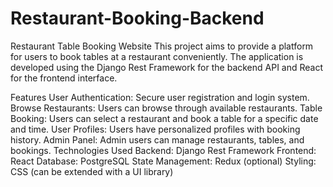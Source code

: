 # Restaurant-Booking-Backend

Restaurant Table Booking Website
This project aims to provide a platform for users to book tables at a restaurant conveniently. The application is developed using the Django Rest Framework for the backend API and React for the frontend interface.

Features
User Authentication: Secure user registration and login system.
Browse Restaurants: Users can browse through available restaurants.
Table Booking: Users can select a restaurant and book a table for a specific date and time.
User Profiles: Users have personalized profiles with booking history.
Admin Panel: Admin users can manage restaurants, tables, and bookings.
Technologies Used
Backend: Django Rest Framework
Frontend: React
Database: PostgreSQL
State Management: Redux (optional)
Styling: CSS (can be extended with a UI library)
